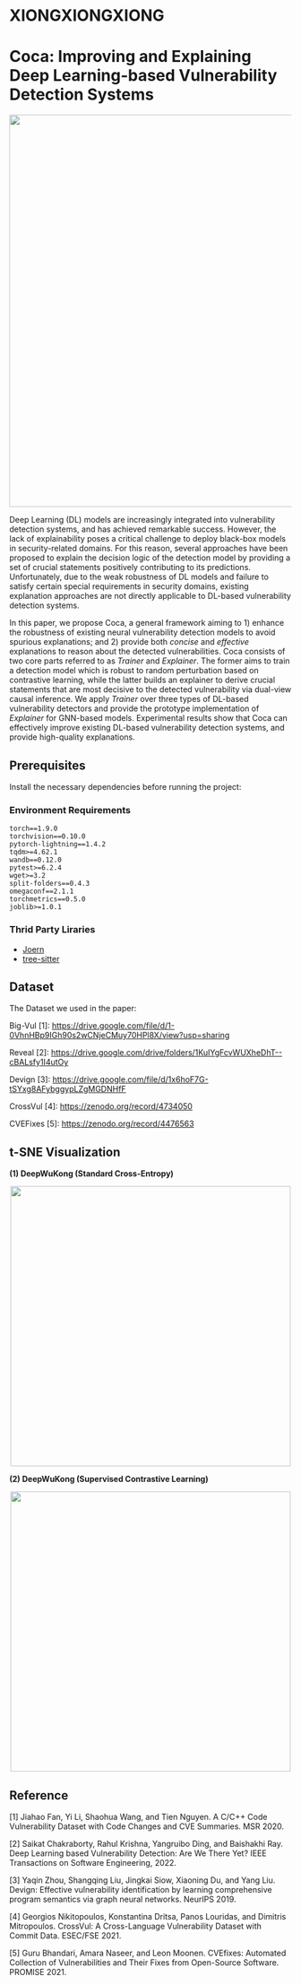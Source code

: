 # XIONGXIONGXIONG

<a name="JdLRz"></a>
# Coca: Improving and Explaining Deep Learning-based Vulnerability Detection Systems
<p align="center">
  <img src="Figures/Overview.png" width="700">
</p>
Deep Learning (DL) models are increasingly integrated into vulnerability detection systems, and has achieved remarkable success. However, the lack of explainability poses a critical challenge to deploy black-box models in security-related domains. For this reason, several approaches have been proposed to explain the decision logic of the detection model by providing a set of crucial statements positively contributing to its predictions. Unfortunately, due to the weak robustness of DL models and failure to satisfy certain special requirements in security domains, existing explanation approaches are not directly applicable to DL-based vulnerability detection systems.

In this paper, we propose Coca, a general framework aiming to 1) enhance the robustness of existing neural vulnerability detection models to avoid spurious explanations; and 2) provide both _concise_ and _effective_ explanations to reason about the detected vulnerabilities. Coca consists of two core parts referred to as _Trainer_ and _Explainer_. The former aims to train a detection model which is robust to random perturbation based on contrastive learning, while the latter builds an explainer to derive crucial statements that are most decisive to the detected vulnerability via dual-view causal inference. We apply _Trainer_ over three types of DL-based vulnerability detectors and provide the prototype implementation of _Explainer_ for GNN-based models. Experimental results show that Coca can effectively improve existing DL-based vulnerability detection systems, and provide high-quality explanations.

<a name="ScN0I"></a>
## Prerequisites

Install the necessary dependencies before running the project:
<a name="ZRVYs"></a>
### Environment Requirements
```
torch==1.9.0
torchvision==0.10.0
pytorch-lightning==1.4.2
tqdm>=4.62.1
wandb==0.12.0
pytest>=6.2.4
wget>=3.2
split-folders==0.4.3
omegaconf==2.1.1
torchmetrics==0.5.0
joblib>=1.0.1
```
<a name="G2LdD"></a>

### Thrid Party Liraries

- [Joern](https://github.com/joernio/joern)
- [tree-sitter](https://github.com/tree-sitter/tree-sitter)

## Dataset
The Dataset we used in the paper:

Big-Vul [1]: https://drive.google.com/file/d/1-0VhnHBp9IGh90s2wCNjeCMuy70HPl8X/view?usp=sharing

Reveal [2]: https://drive.google.com/drive/folders/1KuIYgFcvWUXheDhT--cBALsfy1I4utOy

Devign [3]: https://drive.google.com/file/d/1x6hoF7G-tSYxg8AFybggypLZgMGDNHfF

CrossVul [4]: https://zenodo.org/record/4734050

CVEFixes [5]: https://zenodo.org/record/4476563

## t-SNE Visualization

**(1) DeepWuKong (Standard Cross-Entropy)**
<p align="center">
  <img src="Figures/CE.png" width="500">
</p>

**(2) DeepWuKong (Supervised Contrastive Learning)**
<p align="center">
  <img src="Figures/SupCon.png" width="500">
</p>


## Reference

[1] Jiahao Fan, Yi Li, Shaohua Wang, and Tien Nguyen. A C/C++ Code Vulnerability Dataset with Code Changes and CVE Summaries. MSR 2020.

[2] Saikat Chakraborty, Rahul Krishna, Yangruibo Ding, and Baishakhi Ray. Deep Learning based Vulnerability Detection: Are We There Yet? IEEE Transactions on Software Engineering, 2022.

[3] Yaqin Zhou, Shangqing Liu, Jingkai Siow, Xiaoning Du, and Yang Liu. Devign: Effective vulnerability identification by learning comprehensive program semantics via graph neural networks. NeurIPS 2019.

[4] Georgios Nikitopoulos, Konstantina Dritsa, Panos Louridas, and Dimitris Mitropoulos. CrossVul: A Cross-Language Vulnerability Dataset with Commit Data. ESEC/FSE 2021.

[5] Guru Bhandari, Amara Naseer, and Leon Moonen. CVEfixes: Automated Collection of Vulnerabilities and Their Fixes from Open-Source Software. PROMISE 2021.